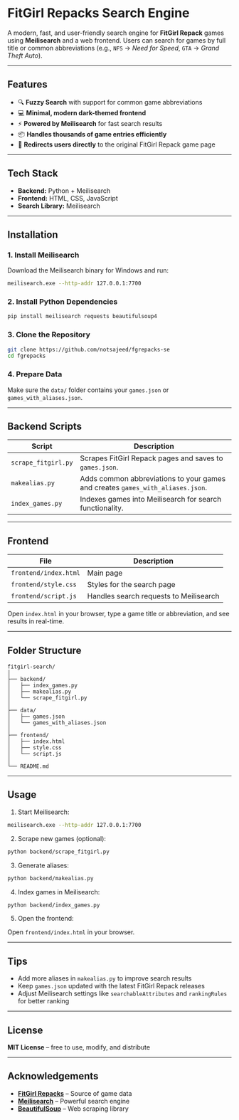 
# FitGirl Repacks Search Engine

A modern, fast, and user-friendly search engine for **FitGirl Repack** games using **Meilisearch** and a web frontend. Users can search for games by full title or common abbreviations (e.g., `NFS` → *Need for Speed*, `GTA` → *Grand Theft Auto*).

---

## Features

- 🔍 **Fuzzy Search** with support for common game abbreviations  
- 💻 **Minimal, modern dark-themed frontend**  
- ⚡ **Powered by Meilisearch** for fast search results  
- 📦 **Handles thousands of game entries efficiently**  
- 🔗 **Redirects users directly** to the original FitGirl Repack game page  

---

## Tech Stack

- **Backend:** Python + Meilisearch  
- **Frontend:** HTML, CSS, JavaScript  
- **Search Library:** Meilisearch  

---

## Installation

### 1. Install Meilisearch

Download the Meilisearch binary for Windows and run:

```bash
meilisearch.exe --http-addr 127.0.0.1:7700
````

### 2. Install Python Dependencies

```bash
pip install meilisearch requests beautifulsoup4
```

### 3. Clone the Repository

```bash
git clone https://github.com/notsajeed/fgrepacks-se
cd fgrepacks
```

### 4. Prepare Data

Make sure the `data/` folder contains your `games.json` or `games_with_aliases.json`.

---

## Backend Scripts

| Script              | Description                                                                    |
| ------------------- | ------------------------------------------------------------------------------ |
| `scrape_fitgirl.py` | Scrapes FitGirl Repack pages and saves to `games.json`.                        |
| `makealias.py`      | Adds common abbreviations to your games and creates `games_with_aliases.json`. |
| `index_games.py`    | Indexes games into Meilisearch for search functionality.                       |

---

## Frontend

| File                  | Description                            |
| --------------------- | -------------------------------------- |
| `frontend/index.html` | Main page                              |
| `frontend/style.css`  | Styles for the search page             |
| `frontend/script.js`  | Handles search requests to Meilisearch |

Open `index.html` in your browser, type a game title or abbreviation, and see results in real-time.

---

## Folder Structure

```
fitgirl-search/
│
├── backend/
│   ├── index_games.py
│   ├── makealias.py
│   └── scrape_fitgirl.py
│
├── data/
│   ├── games.json
│   └── games_with_aliases.json
│
├── frontend/
│   ├── index.html
│   ├── style.css
│   └── script.js
│
└── README.md
```

---

## Usage

1. Start Meilisearch:

```bash
meilisearch.exe --http-addr 127.0.0.1:7700
```

2. Scrape new games (optional):

```bash
python backend/scrape_fitgirl.py
```

3. Generate aliases:

```bash
python backend/makealias.py
```

4. Index games in Meilisearch:

```bash
python backend/index_games.py
```

5. Open the frontend:

Open `frontend/index.html` in your browser.

---

## Tips

* Add more aliases in `makealias.py` to improve search results
* Keep `games.json` updated with the latest FitGirl Repack releases
* Adjust Meilisearch settings like `searchableAttributes` and `rankingRules` for better ranking

---

## License

**MIT License** – free to use, modify, and distribute

---

## Acknowledgements

* **[FitGirl Repacks](https://fitgirl-repacks.site/)** – Source of game data
* **[Meilisearch](https://www.meilisearch.com/)** – Powerful search engine
* **[BeautifulSoup](https://www.crummy.com/software/BeautifulSoup/)** – Web scraping library
